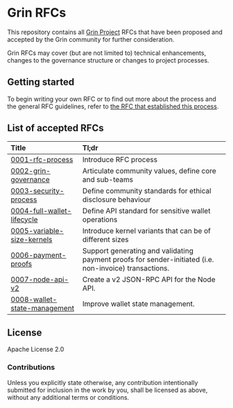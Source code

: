 # Grin RFCs

This repository contains all [Grin Project](https://grin-tech.org) RFCs that have been proposed and accepted by the Grin community for further consideration.

Grin RFCs may cover (but are not limited to) technical enhancements, changes to the governance structure or changes to project processes.

## Getting started

To begin writing your own RFC or to find out more about the process and the general RFC guidelines, refer to [the RFC that established this  process](text/0001-rfc-process.md).


## List of accepted RFCs

|Title|Tl;dr|
|:---|:---|
| [0001-rfc-process](text/0001-rfc-process.md) | Introduce RFC process |
| [0002-grin-governance](text/0002-grin-governance.md) | Articulate community values, define core and sub-teams |
| [0003-security-process](text/0003-security-process.md) | Define community standards for ethical disclosure behaviour |
| [0004-full-wallet-lifecycle](text/0004-full-wallet-lifecycle.md) | Define API standard for sensitive wallet operations |
| [0005-variable-size-kernels](text/0005-variable-size-kernels.md) | Introduce kernel variants that can be of different sizes |
| [0006-payment-proofs](text/0006-payment-proofs.md) | Support generating and validating payment proofs for sender-initiated (i.e. non-invoice) transactions.
| [0007-node-api-v2](text/0007-node-api-v2.md) | Create a v2 JSON-RPC API for the Node API.
| [0008-wallet-state-management](text/0008-wallet-state-management.md) | Improve wallet state management.


## License

Apache License 2.0

### Contributions

Unless you explicitly state otherwise, any contribution intentionally submitted for inclusion in the work by you, shall be licensed as above, without any additional terms or conditions.
